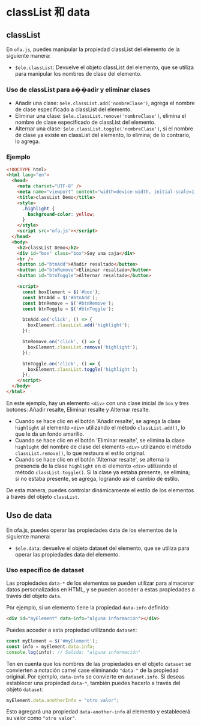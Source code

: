 # classList 和 data

## classList

En `ofa.js`, puedes manipular la propiedad classList del elemento de la siguiente manera: 
- `$ele.classList`: Devuelve el objeto classList del elemento, que se utiliza para manipular los nombres de clase del elemento.

### Uso de classList para a��adir y eliminar clases 

- Añadir una clase: `$ele.classList.add('nombreClase')`, agrega el nombre de clase especificado a classList del elemento. 
- Eliminar una clase: `$ele.classList.remove('nombreClase')`, elimina el nombre de clase especificado de classList del elemento. 
- Alternar una clase: `$ele.classList.toggle('nombreClase')`, si el nombre de clase ya existe en classList del elemento, lo elimina; de lo contrario, lo agrega.

### Ejemplo

```html
<!DOCTYPE html>
<html lang="en">
  <head>
    <meta charset="UTF-8" />
    <meta name="viewport" content="width=device-width, initial-scale=1.0" />
    <title>classList Demo</title>
    <style>
      .highlight {
        background-color: yellow;
      }
    </style>
    <script src="ofa.js"></script>
  </head>
  <body>
    <h2>classList Demo</h2>
    <div id="box" class="box">Soy una caja</div>
    <br />
    <button id="btnAdd">Añadir resaltado</button>
    <button id="btnRemove">Eliminar resaltado</button>
    <button id="btnToggle">Alternar resaltado</button>

    <script>
      const boxElement = $('#box');
      const btnAdd = $('#btnAdd');
      const btnRemove = $('#btnRemove');
      const btnToggle = $('#btnToggle');

      btnAdd.on('click', () => {
        boxElement.classList.add('highlight');
      });

      btnRemove.on('click', () => {
        boxElement.classList.remove('highlight');
      });

      btnToggle.on('click', () => {
        boxElement.classList.toggle('highlight');
      });
    </script>
  </body>
</html>
```

En este ejemplo, hay un elemento `<div>` con una clase inicial de `box` y tres botones: Añadir resalte, Eliminar resalte y Alternar resalte.
- Cuando se hace clic en el botón 'Añadir resalte', se agrega la clase `highlight` al elemento `<div>` utilizando el método `classList.add()`, lo que le da un fondo amarillo.
- Cuando se hace clic en el botón 'Eliminar resalte', se elimina la clase `highlight` del nombre de clase del elemento `<div>` utilizando el método `classList.remove()`, lo que restaura el estilo original.
- Cuando se hace clic en el botón 'Alternar resalte', se alterna la presencia de la clase `highlight` en el elemento `<div>` utilizando el método `classList.toggle()`. Si la clase ya estaba presente, se elimina; si no estaba presente, se agrega, logrando así el cambio de estilo.

De esta manera, puedes controlar dinámicamente el estilo de los elementos a través del objeto `classList`.

## Uso de data

En ofa.js, puedes operar las propiedades data de los elementos de la siguiente manera:

- `$ele.data`: devuelve el objeto dataset del elemento, que se utiliza para operar las propiedades data del elemento.

### Uso específico de dataset

Las propiedades `data-*` de los elementos se pueden utilizar para almacenar datos personalizados en HTML, y se pueden acceder a estas propiedades a través del objeto `data`.

Por ejemplo, si un elemento tiene la propiedad `data-info` definida:

```html
<div id="myElement" data-info="alguna información"></div>
```

Puedes acceder a esta propiedad utilizando `dataset`:

```javascript
const myElement = $('#myElement');
const info = myElement.data.info;
console.log(info); // Salida: "alguna información"
```

Ten en cuenta que los nombres de las propiedades en el objeto `dataset` se convierten a notación camel case eliminando `"data-"` de la propiedad original. Por ejemplo, `data-info` se convierte en `dataset.info`. Si deseas establecer una propiedad `data-*`, también puedes hacerlo a través del objeto `dataset`:

```javascript
myElement.data.anotherInfo = "otro valor";
```

Esto agregará una propiedad `data-another-info` al elemento y establecerá su valor como `"otro valor"`.

